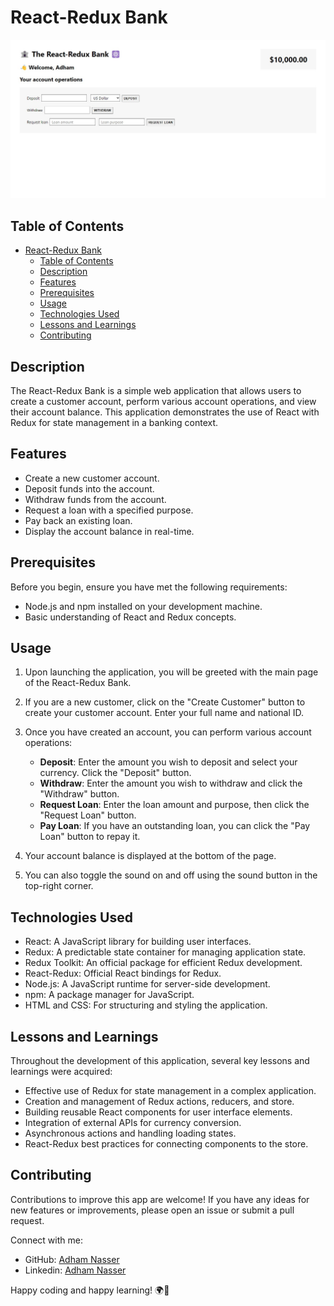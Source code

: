 # React-Redux Bank

![preview](./public/preview.png)

## Table of Contents

- [React-Redux Bank](#react-redux-bank)
  - [Table of Contents](#table-of-contents)
  - [Description](#description)
  - [Features](#features)
  - [Prerequisites](#prerequisites)
  - [Usage](#usage)
  - [Technologies Used](#technologies-used)
  - [Lessons and Learnings](#lessons-and-learnings)
  - [Contributing](#contributing)

## Description

The React-Redux Bank is a simple web application that allows users to create a customer account, perform various account operations, and view their account balance. This application demonstrates the use of React with Redux for state management in a banking context.

## Features

- Create a new customer account.
- Deposit funds into the account.
- Withdraw funds from the account.
- Request a loan with a specified purpose.
- Pay back an existing loan.
- Display the account balance in real-time.

## Prerequisites

Before you begin, ensure you have met the following requirements:

- Node.js and npm installed on your development machine.
- Basic understanding of React and Redux concepts.

## Usage

1. Upon launching the application, you will be greeted with the main page of the React-Redux Bank.

2. If you are a new customer, click on the "Create Customer" button to create your customer account. Enter your full name and national ID.

3. Once you have created an account, you can perform various account operations:
   - **Deposit**: Enter the amount you wish to deposit and select your currency. Click the "Deposit" button.
   - **Withdraw**: Enter the amount you wish to withdraw and click the "Withdraw" button.
   - **Request Loan**: Enter the loan amount and purpose, then click the "Request Loan" button.
   - **Pay Loan**: If you have an outstanding loan, you can click the "Pay Loan" button to repay it.

4. Your account balance is displayed at the bottom of the page.

5. You can also toggle the sound on and off using the sound button in the top-right corner.

## Technologies Used

- React: A JavaScript library for building user interfaces.
- Redux: A predictable state container for managing application state.
- Redux Toolkit: An official package for efficient Redux development.
- React-Redux: Official React bindings for Redux.
- Node.js: A JavaScript runtime for server-side development.
- npm: A package manager for JavaScript.
- HTML and CSS: For structuring and styling the application.

## Lessons and Learnings

Throughout the development of this application, several key lessons and learnings were acquired:

- Effective use of Redux for state management in a complex application.
- Creation and management of Redux actions, reducers, and store.
- Building reusable React components for user interface elements.
- Integration of external APIs for currency conversion.
- Asynchronous actions and handling loading states.
- React-Redux best practices for connecting components to the store.

## Contributing

Contributions to improve this app are welcome! If you have any ideas for new features or improvements, please open an issue or submit a pull request.

Connect with me:

- GitHub: [Adham Nasser](https://github.com/Adhamxiii)
- Linkedin: [Adham Nasser](https://www.linkedin.com/in/adhamnasser/)

Happy coding and happy learning! 🌍🚀
